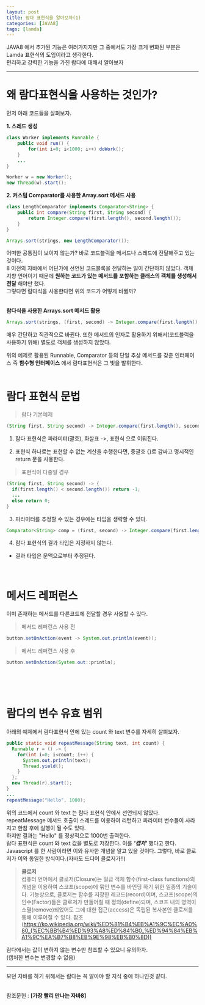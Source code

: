 ```yaml
---
layout: post
title: 람다 표현식을 알아보자(1)
categories: [JAVA8]
tags: [lamda]
---
```


JAVA8 에서 추가된 기능은 여러가지지만 그 중에서도 가장 크게 변화된 부분은 Lamda 표현식의 도입이라고 생각한다.<br>
편리하고 강력한 기능을 가진 람다에 대해서 알아보자<br>

----

# 왜 람다표현식을 사용하는 것인가?

먼저 아래 코드들을 살펴보자.

**1. 스레드 생성**

~~~Java
class Worker implements Runnable {
    public void run() {
    	for(int i=0; i<1000; i++) doWork();
    }
    ...
}

Worker w = new Worker();
new Thread(w).start();
~~~

**2. 커스텀 Comparator를 사용한 Array.sort 메서드 사용**

~~~Java
class LengthComparator implements Comparator<String> {
    public int compare(String first, String second) {
    	return Integer.compare(first.length(), second.length());
    }
}

Arrays.sort(strings, new LengthComparator());
~~~

어떠한 공통점이 보이지 않는가? 바로 코드블럭을 메서드나 스레드에 전달해주고 있는 것이다.<br>
8 이전의 자바에서 어딘가에 선언된 코드블록을 전달하는 일이 간단하지 않았다. 객체 지향 언어이기 때문에 **원하는 코드가 있는 메서드를 포함하는 클래스의 객체를 생성해서 전달** 해야만 했다.<br>
그렇다면 람다식을 사용한다면 위의 코드가 어떻게 바뀔까?<br><br>

**람다식을 사용한 Arrays.sort 메서드 활용**

~~~Java
Arrays.sort(strings, (first, second) -> Integer.compare(first.length(), sencod.length()));
~~~

매우 간단하고 직관적으로 바뀐다. 또한 메서드의 인자로 활용하기 위해서(코드블럭을 사용하기 위해) 별도로 객체를 생성하지 않았다.<br>

위의 예제로 활용된 Runnable, Comparator 등의 단일 추상 메서드를 갖춘 인터페이스 즉 **함수형 인터페이스** 에서 람다표현식은 그 빛을 발휘한다.<br><br>

# 람다 표현식 문법

>람다 기본예제

~~~JAVA
(String first, String second) -> Integer.compare(first.length(), second.length());
~~~

1. 람다 표현식은 파라미터(괄호), 화살표 ->, 표현식 으로 이뤄진다.<br>

2. 표현식 하나로는 표현할 수 없는 계산을 수행한다면, 중괄호 {}로 감싸고 명시적인 return 문을 사용한다.<br>


>표현식이 다중일 경우

~~~JAVA
(String first, String second) -> {
  if(first.length() < second.length()) return -1;
  ...
  else return 0;
}
~~~

3. 파라미터를 추정할 수 있는 경우에는 타입을 생략할 수 있다.<br>

~~~JAVA
Comparator<String> comp = (first, second) -> Integer.compare(first.length(), sencond.length());
~~~

4. 람다 표현식의 결과 타입은 지정하지 않는다.
  - 결과 타입은 문맥으로부터 추정된다.<br><br><br>

# 메서드 레퍼런스

이미 존재하는 메서드를 다른코드에 전달할 경우 사용할 수 있다.

> 메서드 레퍼런스 사용 전

~~~JAVA
button.setOnAction(event -> System.out.println(event));
~~~

>메서드 레퍼런스 사용 후

~~~JAVA
button.setOnAction(System.out::println);
~~~
<br><br><br>
# 람다의 변수 유효 범위

아래의 예제에서 람다표현식 안에 있는 count 와 text 변수를 자세히 살펴보자.

~~~Java
public static void repeatMessage(String text, int count) {
  Runnable r = () -> {
    for(int i=0; i<count; i++) {
      System.out.println(text);
      Thread.yield();
    }
  };
  new Thread(r).start();
}
...
repeatMessage("Hello", 1000);
~~~

위의 코드에서 count 와 text 는 람다 표현식 안에서 선언되지 않았다.<br>
repeatMessage 메서드 호출이 스레드를 이용하여 리턴하고 파라미터 변수들이 사라지고 한참 후에 실행이 될 수도 있다.<br>
하지만 결과는 "Hello" 를 정상적으로 1000번 출력한다.<br>
람다 표현식은 count 와 text 값을 별도로 저장한다. 이를 ***'캡처'*** 했다고 한다. Javascript 를 한 사람이라면 이와 유사한 개념을 알고 있을 것이다. 그렇다, 바로 클로저가 이와 동일한 방식이다.(자바도 드디어 클로저가!!)<br>

>**클로저**<br>
컴퓨터 언어에서 클로저(Closure)는 일급 객체 함수(first-class functions)의 개념을 이용하여 스코프(scope)에 묶인 변수를 바인딩 하기 위한 일종의 기술이다. 기능상으로, 클로저는 함수를 저장한 레코드(record)이며, 스코프(scope)의 인수(Factor)들은 클로저가 만들어질 때 정의(define)되며, 스코프 내의 영역이 소멸(remove)되었어도 그에 대한 접근(access)은 독립된 복사본인 클로저를 통해 이루어질 수 있다.
참조(https://ko.wikipedia.org/wiki/%ED%81%B4%EB%A1%9C%EC%A0%80_(%EC%BB%B4%ED%93%A8%ED%84%B0_%ED%94%84%EB%A1%9C%EA%B7%B8%EB%9E%98%EB%B0%8D))<br>


람다에서는 값이 변하지 않는 변수만 참조할 수 있으니 유의하자.<br>
(캡처한 변수는 변경할 수 없음)<br>


---  

모던 자바를 하기 위해서는 람다는 꼭 알아야 할 지식 중에 하나인것 같다.<br><br>



참조문헌 : **[가장 빨리 만나는 자바8]**
